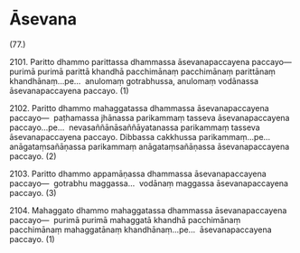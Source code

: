 # Āsevana

(77.)

2101\. Paritto dhammo parittassa dhammassa āsevanapaccayena paccayo—  purimā purimā parittā khandhā pacchimānaṃ pacchimānaṃ parittānaṃ khandhānaṃ…pe…  anulomaṃ gotrabhussa, anulomaṃ vodānassa āsevanapaccayena paccayo. (1)

2102\. Paritto dhammo mahaggatassa dhammassa āsevanapaccayena paccayo—  paṭhamassa jhānassa parikammaṃ tasseva āsevanapaccayena paccayo…pe…  nevasaññānāsaññāyatanassa parikammaṃ tasseva āsevanapaccayena paccayo. Dibbassa cakkhussa parikammaṃ…pe…  anāgataṃsañāṇassa parikammaṃ anāgataṃsañāṇassa āsevanapaccayena paccayo. (2)

2103\. Paritto dhammo appamāṇassa dhammassa āsevanapaccayena paccayo—  gotrabhu maggassa…  vodānaṃ maggassa āsevanapaccayena paccayo. (3)

2104\. Mahaggato dhammo mahaggatassa dhammassa āsevanapaccayena paccayo—  purimā purimā mahaggatā khandhā pacchimānaṃ pacchimānaṃ mahaggatānaṃ khandhānaṃ…pe…  āsevanapaccayena paccayo. (1)
